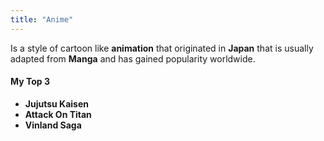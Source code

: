```yaml
---
title: "Anime"
---
```


Is a style of cartoon like **animation** that originated in **Japan** that is usually adapted from **Manga** and has gained popularity worldwide.

#### My Top 3

- **Jujutsu Kaisen** 
- **Attack On Titan**
- **Vinland Saga**
